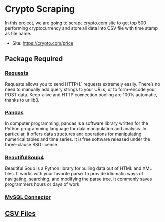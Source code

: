 # Crypto Scraping

In this project, we are going to scrape [crypto.com](https://crypto.com) site to get top 500 performing cryptocurrency and store all data into CSV file with time stamp as file name.
- Site: https://crypto.com/price

## Package Required
### [Requests](https://requests.readthedocs.io/en/latest/)
Requests allows you to send HTTP/1.1 requests extremely easily. There’s no need to manually add query strings to your URLs, or to form-encode your POST data. Keep-alive and HTTP connection pooling are 100% automatic, thanks to urllib3.
### [Pandas](https://pandas.pydata.org/)
In computer programming, pandas is a software library written for the Python programming language for data manipulation and analysis. In particular, it offers data structures and operations for manipulating numerical tables and time series. It is free software released under the three-clause BSD license.
### [BeautifulSoup4](https://beautiful-soup-4.readthedocs.io/en/latest/)
Beautiful Soup is a Python library for pulling data out of HTML and XML files. It works with your favorite parser to provide idiomatic ways of navigating, searching, and modifying the parse tree. It commonly saves programmers hours or days of work.
### [MySQL Connector](https://dev.mysql.com/doc/connector-python/en/)

## [CSV Files](https://github.com/arabind-meher/Crypto-Scraping/tree/master/Crypto%20Data)
